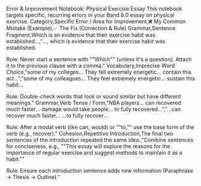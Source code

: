 Error & Improvement Notebook: Physical Exercise Essay
This notebook targets specific, recurring errors in your Band 8.0 essay on physical exercise.
Category,Specific Error / Area for Improvement,❌ My Common Mistake (Example),✅ The Fix (Correction & Rule)
Grammar,Sentence Fragment,Which is an evidence that their exercise habit was established...,"..., which is evidence that their exercise habit was established.

Rule: Never start a sentence with ""Which"" (unless it's a question). Attach it to the previous clause with a comma."
Vocabulary,Imprecise Word Choice,"some of my colleges...
They fell extremely energetic...
contain this act...","some of my colleagues...
They feel extremely energetic...
sustain this habit...

Rule: Double-check words that look or sound similar but have different meanings."
Grammar,Verb Tense / Form,"NBA players... can recovered much faster...
damage would take people... to fully recovered...","...can recover much faster...
...to fully recover...

Rule: After a modal verb (like can, would) or ""to,"" use the base form of the verb (e.g., recover)."
Cohesion,Repetitive Introduction,The final two sentences of the introduction repeated the same idea.,"Combine sentences for conciseness, e.g., ""This essay will explore the reasons for the importance of regular exercise and suggest methods to maintain it as a habit.""

Rule: Ensure each introduction sentence adds new information (Paraphrase → Thesis → Outline)."
